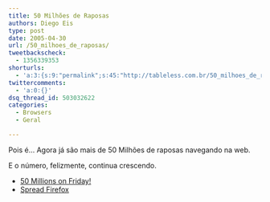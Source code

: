 ```yaml
---
title: 50 Milhões de Raposas
authors: Diego Eis
type: post
date: 2005-04-30
url: /50_milhoes_de_raposas/
tweetbackscheck:
  - 1356339353
shorturls:
  - 'a:3:{s:9:"permalink";s:45:"http://tableless.com.br/50_milhoes_de_raposas";s:7:"tinyurl";s:26:"http://tinyurl.com/42pgrfk";s:4:"isgd";s:19:"http://is.gd/L4eSrL";}'
twittercomments:
  - 'a:0:{}'
dsq_thread_id: 503032622
categories:
  - Browsers
  - Geral

---
```

Pois é&#8230; Agora já são mais de 50 Milhões de raposas navegando na web.
              
E o número, felizmente, continua crescendo. 

  * [50 Millions on Friday!][1]
  * [Spread Firefox][2]

 [1]: http://www.spreadfirefox.com/?q=node/view/14392
 [2]: http://www.spreadfirefox.com/